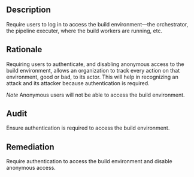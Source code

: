 ## Description

Require users to log in to access the build environment—the orchestrator, the pipeline executer, where the build workers are running, etc.

## Rationale

Requiring users to authenticate, and disabling anonymous access to the build environment, allows an organization to track every action on that environment, good or bad, to its actor. This will help in recognizing an attack and its attacker because authentication is required.

*Note* Anonymous users will not be able to access the build environment.

## Audit

Ensure authentication is required to access the build environment.

## Remediation

Require authentication to access the build environment and disable anonymous access.
